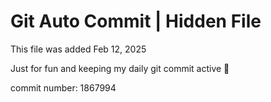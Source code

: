 # Git Auto Commit | Hidden File

This file was added Feb 12, 2025

Just for fun and keeping my daily git commit active 🤪

commit number: 1867994
